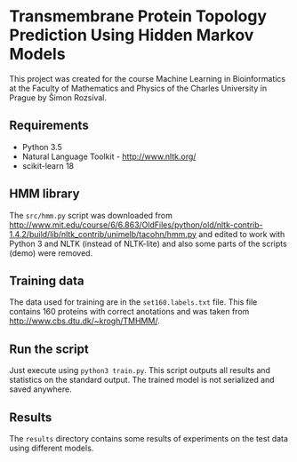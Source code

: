 # Transmembrane Protein Topology Prediction Using Hidden Markov Models

This project was created for the course Machine Learning in Bioinformatics at the Faculty of Mathematics and Physics of the Charles University in Prague by Šimon Rozsíval.

## Requirements

- Python 3.5
- Natural Language Toolkit - http://www.nltk.org/
- scikit-learn 18

## HMM library

The `src/hmm.py` script was downloaded from http://www.mit.edu/course/6/6.863/OldFiles/python/old/nltk-contrib-1.4.2/build/lib/nltk_contrib/unimelb/tacohn/hmm.py and edited to work with Python 3 and NLTK (instead of NLTK-lite) and also some parts of the scripts (demo) were removed.

## Training data

The data used for training are in the `set160.labels.txt` file. This file contains 160 proteins with correct anotations and was taken from http://www.cbs.dtu.dk/~krogh/TMHMM/.

## Run the script

Just execute using `python3 train.py`. This script outputs all results and statistics on the standard output. The trained model is not serialized and saved anywhere.

## Results

The `results` directory contains some results of experiments on the test data using different models.